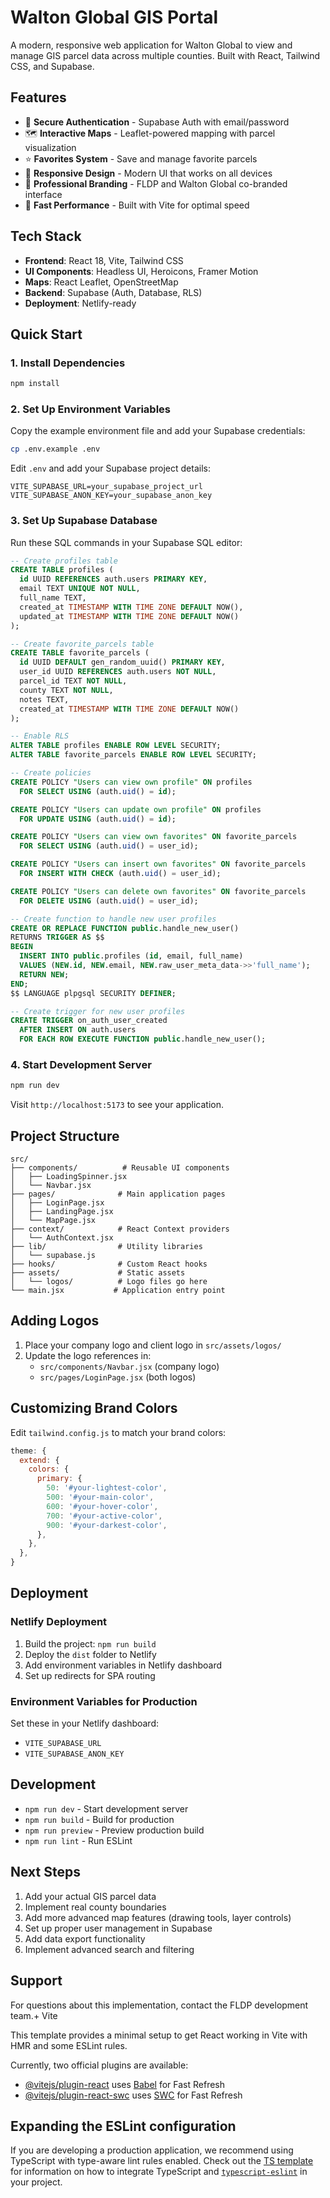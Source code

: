# Walton Global GIS Portal

A modern, responsive web application for Walton Global to view and manage GIS parcel data across multiple counties. Built with React, Tailwind CSS, and Supabase.

## Features

- 🔐 **Secure Authentication** - Supabase Auth with email/password
- 🗺️ **Interactive Maps** - Leaflet-powered mapping with parcel visualization  
- ⭐ **Favorites System** - Save and manage favorite parcels
- 📱 **Responsive Design** - Modern UI that works on all devices
- 🎨 **Professional Branding** - FLDP and Walton Global co-branded interface
- 🚀 **Fast Performance** - Built with Vite for optimal speed

## Tech Stack

- **Frontend**: React 18, Vite, Tailwind CSS
- **UI Components**: Headless UI, Heroicons, Framer Motion
- **Maps**: React Leaflet, OpenStreetMap
- **Backend**: Supabase (Auth, Database, RLS)
- **Deployment**: Netlify-ready

## Quick Start

### 1. Install Dependencies
```bash
npm install
```

### 2. Set Up Environment Variables
Copy the example environment file and add your Supabase credentials:
```bash
cp .env.example .env
```

Edit `.env` and add your Supabase project details:
```env
VITE_SUPABASE_URL=your_supabase_project_url
VITE_SUPABASE_ANON_KEY=your_supabase_anon_key
```

### 3. Set Up Supabase Database
Run these SQL commands in your Supabase SQL editor:

```sql
-- Create profiles table
CREATE TABLE profiles (
  id UUID REFERENCES auth.users PRIMARY KEY,
  email TEXT UNIQUE NOT NULL,
  full_name TEXT,
  created_at TIMESTAMP WITH TIME ZONE DEFAULT NOW(),
  updated_at TIMESTAMP WITH TIME ZONE DEFAULT NOW()
);

-- Create favorite_parcels table
CREATE TABLE favorite_parcels (
  id UUID DEFAULT gen_random_uuid() PRIMARY KEY,
  user_id UUID REFERENCES auth.users NOT NULL,
  parcel_id TEXT NOT NULL,
  county TEXT NOT NULL,
  notes TEXT,
  created_at TIMESTAMP WITH TIME ZONE DEFAULT NOW()
);

-- Enable RLS
ALTER TABLE profiles ENABLE ROW LEVEL SECURITY;
ALTER TABLE favorite_parcels ENABLE ROW LEVEL SECURITY;

-- Create policies
CREATE POLICY "Users can view own profile" ON profiles
  FOR SELECT USING (auth.uid() = id);

CREATE POLICY "Users can update own profile" ON profiles
  FOR UPDATE USING (auth.uid() = id);

CREATE POLICY "Users can view own favorites" ON favorite_parcels
  FOR SELECT USING (auth.uid() = user_id);

CREATE POLICY "Users can insert own favorites" ON favorite_parcels
  FOR INSERT WITH CHECK (auth.uid() = user_id);

CREATE POLICY "Users can delete own favorites" ON favorite_parcels
  FOR DELETE USING (auth.uid() = user_id);

-- Create function to handle new user profiles
CREATE OR REPLACE FUNCTION public.handle_new_user()
RETURNS TRIGGER AS $$
BEGIN
  INSERT INTO public.profiles (id, email, full_name)
  VALUES (NEW.id, NEW.email, NEW.raw_user_meta_data->>'full_name');
  RETURN NEW;
END;
$$ LANGUAGE plpgsql SECURITY DEFINER;

-- Create trigger for new user profiles
CREATE TRIGGER on_auth_user_created
  AFTER INSERT ON auth.users
  FOR EACH ROW EXECUTE FUNCTION public.handle_new_user();
```

### 4. Start Development Server
```bash
npm run dev
```

Visit `http://localhost:5173` to see your application.

## Project Structure

```
src/
├── components/          # Reusable UI components
│   ├── LoadingSpinner.jsx
│   └── Navbar.jsx
├── pages/              # Main application pages
│   ├── LoginPage.jsx
│   ├── LandingPage.jsx
│   └── MapPage.jsx
├── context/            # React Context providers
│   └── AuthContext.jsx
├── lib/                # Utility libraries
│   └── supabase.js
├── hooks/              # Custom React hooks
├── assets/             # Static assets
│   └── logos/          # Logo files go here
└── main.jsx           # Application entry point
```

## Adding Logos

1. Place your company logo and client logo in `src/assets/logos/`
2. Update the logo references in:
   - `src/components/Navbar.jsx` (company logo)
   - `src/pages/LoginPage.jsx` (both logos)

## Customizing Brand Colors

Edit `tailwind.config.js` to match your brand colors:

```js
theme: {
  extend: {
    colors: {
      primary: {
        50: '#your-lightest-color',
        500: '#your-main-color', 
        600: '#your-hover-color',
        700: '#your-active-color',
        900: '#your-darkest-color',
      },
    },
  },
}
```

## Deployment

### Netlify Deployment
1. Build the project: `npm run build`
2. Deploy the `dist` folder to Netlify
3. Add environment variables in Netlify dashboard
4. Set up redirects for SPA routing

### Environment Variables for Production
Set these in your Netlify dashboard:
- `VITE_SUPABASE_URL`
- `VITE_SUPABASE_ANON_KEY`

## Development

- `npm run dev` - Start development server
- `npm run build` - Build for production  
- `npm run preview` - Preview production build
- `npm run lint` - Run ESLint

## Next Steps

1. Add your actual GIS parcel data
2. Implement real county boundaries
3. Add more advanced map features (drawing tools, layer controls)
4. Set up proper user management in Supabase
5. Add data export functionality
6. Implement advanced search and filtering

## Support

For questions about this implementation, contact the FLDP development team.+ Vite

This template provides a minimal setup to get React working in Vite with HMR and some ESLint rules.

Currently, two official plugins are available:

- [@vitejs/plugin-react](https://github.com/vitejs/vite-plugin-react/blob/main/packages/plugin-react) uses [Babel](https://babeljs.io/) for Fast Refresh
- [@vitejs/plugin-react-swc](https://github.com/vitejs/vite-plugin-react/blob/main/packages/plugin-react-swc) uses [SWC](https://swc.rs/) for Fast Refresh

## Expanding the ESLint configuration

If you are developing a production application, we recommend using TypeScript with type-aware lint rules enabled. Check out the [TS template](https://github.com/vitejs/vite/tree/main/packages/create-vite/template-react-ts) for information on how to integrate TypeScript and [`typescript-eslint`](https://typescript-eslint.io) in your project.
